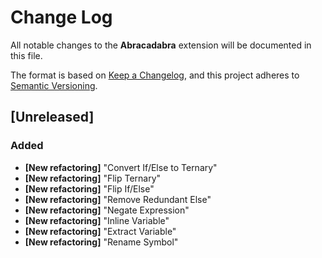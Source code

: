 # Change Log

All notable changes to the **Abracadabra** extension will be documented in this file.

The format is based on [Keep a Changelog](https://keepachangelog.com/en/1.0.0/),
and this project adheres to [Semantic Versioning](https://semver.org/spec/v2.0.0.html).

## [Unreleased]

### Added

- **[New refactoring]** "Convert If/Else to Ternary"
- **[New refactoring]** "Flip Ternary"
- **[New refactoring]** "Flip If/Else"
- **[New refactoring]** "Remove Redundant Else"
- **[New refactoring]** "Negate Expression"
- **[New refactoring]** "Inline Variable"
- **[New refactoring]** "Extract Variable"
- **[New refactoring]** "Rename Symbol"
